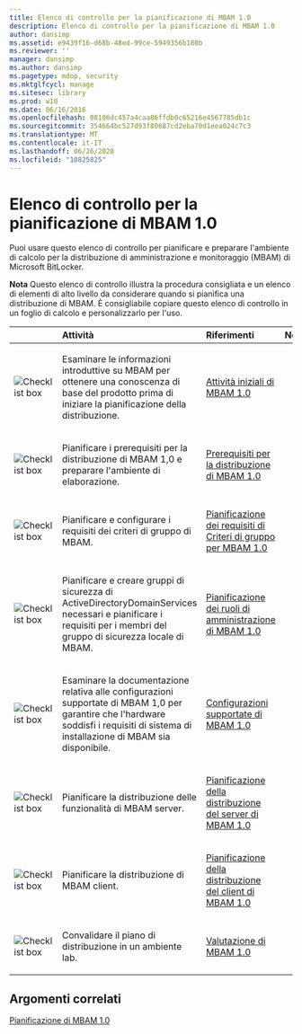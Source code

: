 ```yaml
---
title: Elenco di controllo per la pianificazione di MBAM 1.0
description: Elenco di controllo per la pianificazione di MBAM 1.0
author: dansimp
ms.assetid: e9439f16-d68b-48ed-99ce-5949356b180b
ms.reviewer: ''
manager: dansimp
ms.author: dansimp
ms.pagetype: mdop, security
ms.mktglfcycl: manage
ms.sitesec: library
ms.prod: w10
ms.date: 06/16/2016
ms.openlocfilehash: 08106dc457a4caa86ffdb0c65216e4567785db1c
ms.sourcegitcommit: 354664bc527d93f80687cd2eba70d1eea024c7c3
ms.translationtype: MT
ms.contentlocale: it-IT
ms.lasthandoff: 06/26/2020
ms.locfileid: "10825825"
---
```

# Elenco di controllo per la pianificazione di MBAM 1.0


Puoi usare questo elenco di controllo per pianificare e preparare l'ambiente di calcolo per la distribuzione di amministrazione e monitoraggio (MBAM) di Microsoft BitLocker.

**Nota**  Questo elenco di controllo illustra la procedura consigliata e un elenco di elementi di alto livello da considerare quando si pianifica una distribuzione di MBAM. È consigliabile copiare questo elenco di controllo in un foglio di calcolo e personalizzarlo per l'uso.

 

<table>
<colgroup>
<col width="25%" />
<col width="25%" />
<col width="25%" />
<col width="25%" />
</colgroup>
<thead>
<tr class="header">
<th align="left"></th>
<th align="left">Attività</th>
<th align="left">Riferimenti</th>
<th align="left">Note</th>
</tr>
</thead>
<tbody>
<tr class="odd">
<td align="left"><img src="images/checklistbox.gif" alt="Checklist box" /></td>
<td align="left"><p>Esaminare le informazioni introduttive su MBAM per ottenere una conoscenza di base del prodotto prima di iniziare la pianificazione della distribuzione.</p></td>
<td align="left"><p><a href="getting-started-with-mbam-10.md" data-raw-source="[Getting Started with MBAM 1.0](getting-started-with-mbam-10.md)">Attività iniziali di MBAM 1.0</a></p></td>
<td align="left"><p></p></td>
</tr>
<tr class="even">
<td align="left"><img src="images/checklistbox.gif" alt="Checklist box" /></td>
<td align="left"><p>Pianificare i prerequisiti per la distribuzione di MBAM 1,0 e preparare l'ambiente di elaborazione.</p></td>
<td align="left"><p><a href="mbam-10-deployment-prerequisites.md" data-raw-source="[MBAM 1.0 Deployment Prerequisites](mbam-10-deployment-prerequisites.md)">Prerequisiti per la distribuzione di MBAM 1.0</a></p></td>
<td align="left"><p></p></td>
</tr>
<tr class="odd">
<td align="left"><img src="images/checklistbox.gif" alt="Checklist box" /></td>
<td align="left"><p>Pianificare e configurare i requisiti dei criteri di gruppo di MBAM.</p></td>
<td align="left"><p><a href="planning-for-mbam-10-group-policy-requirements.md" data-raw-source="[Planning for MBAM 1.0 Group Policy Requirements](planning-for-mbam-10-group-policy-requirements.md)">Pianificazione dei requisiti di Criteri di gruppo per MBAM 1.0</a></p></td>
<td align="left"><p></p></td>
</tr>
<tr class="even">
<td align="left"><img src="images/checklistbox.gif" alt="Checklist box" /></td>
<td align="left"><p>Pianificare e creare gruppi di sicurezza di ActiveDirectoryDomainServices necessari e pianificare i requisiti per i membri del gruppo di sicurezza locale di MBAM.</p></td>
<td align="left"><p><a href="planning-for-mbam-10-administrator-roles.md" data-raw-source="[Planning for MBAM 1.0 Administrator Roles](planning-for-mbam-10-administrator-roles.md)">Pianificazione dei ruoli di amministrazione di MBAM 1.0</a></p></td>
<td align="left"><p></p></td>
</tr>
<tr class="odd">
<td align="left"><img src="images/checklistbox.gif" alt="Checklist box" /></td>
<td align="left"><p>Esaminare la documentazione relativa alle configurazioni supportate di MBAM 1,0 per garantire che l'hardware soddisfi i requisiti di sistema di installazione di MBAM sia disponibile.</p></td>
<td align="left"><p><a href="mbam-10-supported-configurations.md" data-raw-source="[MBAM 1.0 Supported Configurations](mbam-10-supported-configurations.md)">Configurazioni supportate di MBAM 1.0</a></p></td>
<td align="left"><p></p></td>
</tr>
<tr class="even">
<td align="left"><img src="images/checklistbox.gif" alt="Checklist box" /></td>
<td align="left"><p>Pianificare la distribuzione delle funzionalità di MBAM server.</p></td>
<td align="left"><p><a href="planning-for-mbam-10-server-deployment.md" data-raw-source="[Planning for MBAM 1.0 Server Deployment](planning-for-mbam-10-server-deployment.md)">Pianificazione della distribuzione del server di MBAM 1.0</a></p></td>
<td align="left"><p></p></td>
</tr>
<tr class="odd">
<td align="left"><img src="images/checklistbox.gif" alt="Checklist box" /></td>
<td align="left"><p>Pianificare la distribuzione di MBAM client.</p></td>
<td align="left"><p><a href="planning-for-mbam-10-client-deployment.md" data-raw-source="[Planning for MBAM 1.0 Client Deployment](planning-for-mbam-10-client-deployment.md)">Pianificazione della distribuzione del client di MBAM 1.0</a></p></td>
<td align="left"><p></p></td>
</tr>
<tr class="even">
<td align="left"><img src="images/checklistbox.gif" alt="Checklist box" /></td>
<td align="left"><p>Convalidare il piano di distribuzione in un ambiente lab.</p></td>
<td align="left"><p><a href="evaluating-mbam-10.md" data-raw-source="[Evaluating MBAM 1.0](evaluating-mbam-10.md)">Valutazione di MBAM 1.0</a></p></td>
<td align="left"><p></p></td>
</tr>
</tbody>
</table>

 

## Argomenti correlati


[Pianificazione di MBAM 1.0](planning-for-mbam-10.md)

 

 





